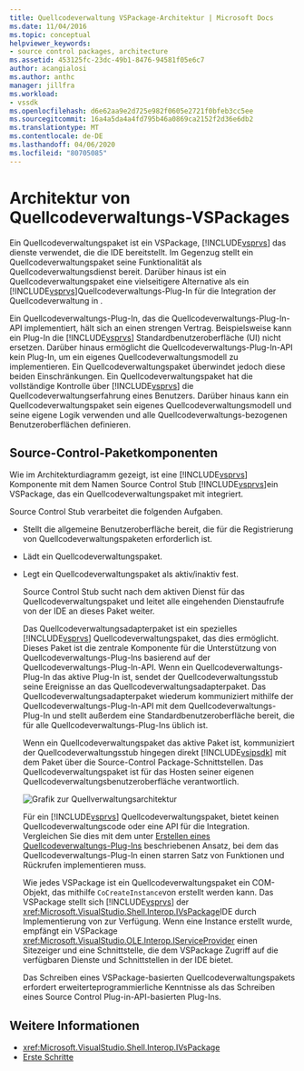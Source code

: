 ```yaml
---
title: Quellcodeverwaltung VSPackage-Architektur | Microsoft Docs
ms.date: 11/04/2016
ms.topic: conceptual
helpviewer_keywords:
- source control packages, architecture
ms.assetid: 453125fc-23dc-49b1-8476-94581f05e6c7
author: acangialosi
ms.author: anthc
manager: jillfra
ms.workload:
- vssdk
ms.openlocfilehash: d6e62aa9e2d725e982f0605e2721f0bfeb3cc5ee
ms.sourcegitcommit: 16a4a5da4a4fd795b46a0869ca2152f2d36e6db2
ms.translationtype: MT
ms.contentlocale: de-DE
ms.lasthandoff: 04/06/2020
ms.locfileid: "80705085"
---
```

# <a name="source-control-vspackage-architecture"></a>Architektur von Quellcodeverwaltungs-VSPackages
Ein Quellcodeverwaltungspaket ist ein VSPackage, [!INCLUDE[vsprvs](../../code-quality/includes/vsprvs_md.md)] das dienste verwendet, die die IDE bereitstellt. Im Gegenzug stellt ein Quellcodeverwaltungspaket seine Funktionalität als Quellcodeverwaltungsdienst bereit. Darüber hinaus ist ein Quellcodeverwaltungspaket eine vielseitigere Alternative als ein [!INCLUDE[vsprvs](../../code-quality/includes/vsprvs_md.md)]Quellcodeverwaltungs-Plug-In für die Integration der Quellcodeverwaltung in .

 Ein Quellcodeverwaltungs-Plug-In, das die Quellcodeverwaltungs-Plug-In-API implementiert, hält sich an einen strengen Vertrag. Beispielsweise kann ein Plug-In die [!INCLUDE[vsprvs](../../code-quality/includes/vsprvs_md.md)] Standardbenutzeroberfläche (UI) nicht ersetzen. Darüber hinaus ermöglicht die Quellcodeverwaltungs-Plug-In-API kein Plug-In, um ein eigenes Quellcodeverwaltungsmodell zu implementieren. Ein Quellcodeverwaltungspaket überwindet jedoch diese beiden Einschränkungen. Ein Quellcodeverwaltungspaket hat die vollständige Kontrolle über [!INCLUDE[vsprvs](../../code-quality/includes/vsprvs_md.md)] die Quellcodeverwaltungserfahrung eines Benutzers. Darüber hinaus kann ein Quellcodeverwaltungspaket sein eigenes Quellcodeverwaltungsmodell und seine eigene Logik verwenden und alle Quellcodeverwaltungs-bezogenen Benutzeroberflächen definieren.

## <a name="source-control-package-components"></a>Source-Control-Paketkomponenten
 Wie im Architekturdiagramm gezeigt, ist eine [!INCLUDE[vsprvs](../../code-quality/includes/vsprvs_md.md)] Komponente mit dem Namen Source Control Stub [!INCLUDE[vsprvs](../../code-quality/includes/vsprvs_md.md)]ein VSPackage, das ein Quellcodeverwaltungspaket mit integriert.

 Source Control Stub verarbeitet die folgenden Aufgaben.

- Stellt die allgemeine Benutzeroberfläche bereit, die für die Registrierung von Quellcodeverwaltungspaketen erforderlich ist.

- Lädt ein Quellcodeverwaltungspaket.

- Legt ein Quellcodeverwaltungspaket als aktiv/inaktiv fest.

  Source Control Stub sucht nach dem aktiven Dienst für das Quellcodeverwaltungspaket und leitet alle eingehenden Dienstaufrufe von der IDE an dieses Paket weiter.

  Das Quellcodeverwaltungsadapterpaket ist ein spezielles [!INCLUDE[vsprvs](../../code-quality/includes/vsprvs_md.md)] Quellcodeverwaltungspaket, das dies ermöglicht. Dieses Paket ist die zentrale Komponente für die Unterstützung von Quellcodeverwaltungs-Plug-Ins basierend auf der Quellcodeverwaltungs-Plug-In-API. Wenn ein Quellcodeverwaltungs-Plug-In das aktive Plug-In ist, sendet der Quellcodeverwaltungsstub seine Ereignisse an das Quellcodeverwaltungsadapterpaket. Das Quellcodeverwaltungsadapterpaket wiederum kommuniziert mithilfe der Quellcodeverwaltungs-Plug-In-API mit dem Quellcodeverwaltungs-Plug-In und stellt außerdem eine Standardbenutzeroberfläche bereit, die für alle Quellcodeverwaltungs-Plug-Ins üblich ist.

  Wenn ein Quellcodeverwaltungspaket das aktive Paket ist, kommuniziert der Quellcodeverwaltungsstub hingegen direkt [!INCLUDE[vsipsdk](../../extensibility/includes/vsipsdk_md.md)] mit dem Paket über die Source-Control Package-Schnittstellen. Das Quellcodeverwaltungspaket ist für das Hosten seiner eigenen Quellcodeverwaltungsbenutzeroberfläche verantwortlich.

  ![Grafik zur Quellverwaltungsarchitektur](../../extensibility/internals/media/vsipsccarch.gif "VSIPSCCArch")

  Für ein [!INCLUDE[vsprvs](../../code-quality/includes/vsprvs_md.md)] Quellcodeverwaltungspaket, bietet keinen Quellcodeverwaltungscode oder eine API für die Integration. Vergleichen Sie dies mit dem unter [Erstellen eines Quellcodeverwaltungs-Plug-Ins](../../extensibility/internals/creating-a-source-control-plug-in.md) beschriebenen Ansatz, bei dem das Quellcodeverwaltungs-Plug-In einen starren Satz von Funktionen und Rückrufen implementieren muss.

  Wie jedes VSPackage ist ein Quellcodeverwaltungspaket ein COM-Objekt, das mithilfe `CoCreateInstance`von erstellt werden kann. Das VSPackage stellt sich [!INCLUDE[vsprvs](../../code-quality/includes/vsprvs_md.md)] der <xref:Microsoft.VisualStudio.Shell.Interop.IVsPackage>IDE durch Implementierung von zur Verfügung. Wenn eine Instance erstellt wurde, empfängt ein VSPackage <xref:Microsoft.VisualStudio.OLE.Interop.IServiceProvider> einen Sitezeiger und eine Schnittstelle, die dem VSPackage Zugriff auf die verfügbaren Dienste und Schnittstellen in der IDE bietet.

  Das Schreiben eines VSPackage-basierten Quellcodeverwaltungspakets erfordert erweiterteprogrammierliche Kenntnisse als das Schreiben eines Source Control Plug-in-API-basierten Plug-Ins.

## <a name="see-also"></a>Weitere Informationen
- <xref:Microsoft.VisualStudio.Shell.Interop.IVsPackage>
- [Erste Schritte](../../extensibility/internals/getting-started-with-source-control-vspackages.md)
